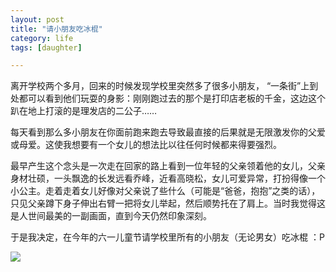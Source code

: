 ```yaml
---
layout: post
title: "请小朋友吃冰棍"
category: life
tags: [daughter]

---
```



离开学校两个多月，回来的时候发现学校里突然多了很多小朋友， “一条街”上到处都可以看到他们玩耍的身影：刚刚跑过去的那个是打印店老板的千金，这边这个趴在地上打滚的是理发店的二公子……


每天看到那么多小朋友在你面前跑来跑去导致最直接的后果就是无限激发你的父爱或母爱。这使我想要有一个女儿的想法比以往任何时候都来得要强烈。


最早产生这个念头是一次走在回家的路上看到一位年轻的父亲领着他的女儿，父亲身材壮硕，一头飘逸的长发远看乔峰，近看高晓松，女儿可爱异常，打扮得像一个小公主。走着走着女儿好像对父亲说了些什么（可能是“爸爸，抱抱”之类的话），只见父亲蹲下身子伸出右臂一把将女儿举起，然后顺势托在了肩上。当时我觉得这是人世间最美的一副画面，直到今天仍然印象深刻。


于是我决定，在今年的六一儿童节请学校里所有的小朋友（无论男女）吃冰棍  ：P


![](http://ww4.sinaimg.cn/mw690/534218ffjw1eokgzcrkdjj20hs0dc458.jpg)